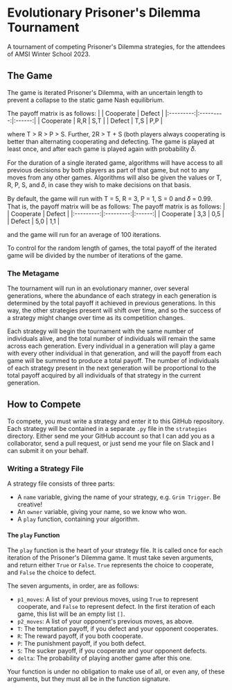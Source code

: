 # Evolutionary Prisoner's Dilemma Tournament

A tournament of competing Prisoner's Dilemma strategies, for the attendees of AMSI Winter School 2023.

## The Game

The game is iterated Prisoner's Dilemma, with an uncertain length to prevent a collapse to the static game Nash equilibrium.

The payoff matrix is as follows:
|           | Cooperate | Defect |
|:---------:|:---------:|:------:|
| Cooperate | R,R       | S,T    |
| Defect    | T,S       | P,P    |

where T > R > P > S.
Further, 2R > T + S (both players always cooperating is better than alternating cooperating and defecting.
The game is played at least once, and after each game is played again with probability 𝛿.

For the duration of a single iterated game, algorithms will have access to all previous decisions by both players as part of that game, but not to any moves from any other games.
Algorithms will also be given the values or T, R, P, S, and 𝛿, in case they wish to make decisions on that basis.

By default, the game will run with T = 5, R = 3, P = 1, S = 0 and 𝛿 = 0.99.
That is, the payoff matrix will be as follows:
The payoff matrix is as follows:
|           | Cooperate | Defect |
|:---------:|:---------:|:------:|
| Cooperate | 3,3       | 0,5    |
| Defect    | 5,0       | 1,1    |

and the game will run for an average of 100 iterations.

To control for the random length of games, the total payoff of the iterated game will be divided by the number of iterations of the game.

### The Metagame

The tournament will run in an evolutionary manner, over several generations, where the abundance of each strategy in each generation is determined by the total payoff it achieved in previous generations.
In this way, the other strategies present will shift over time, and so the success of a strategy might change over time as its competition changes.

Each strategy will begin the tournament with the same number of individuals alive, and the total number of individuals will remain the same across each generation.
Every individual in a generation will play a game with every other individual in that generation, and will the payoff from each game will be summed to produce a total payoff.
The number of individuals of each strategy present in the next generation will be proportional to the total payoff acquired by all individuals of that strategy in the current generation.

## How to Compete

To compete, you must write a strategy and enter it to this GitHub repository.
Each strategy will be contained in a separate `.py` file in the `strategies` directory.
Either send me your GitHub account so that I can add you as a collaborator, send a pull request, or just send me your file on Slack and I can submit it on your behalf.

### Writing a Strategy File

A strategy file consists of three parts:
- A `name` variable, giving the name of your strategy, e.g. `Grim Trigger`. Be creative!
- An `owner` variable, giving your name, so we know who won.
- A `play` function, containing your algorithm.

#### The `play` Function

The `play` function is the heart of your strategy file.
It is called once for each iteration of the Prisoner's Dilemma game.
It must take seven arguments, and return either `True` or `False`.
`True` represents the choice to cooperate, and `False` the choice to defect.

The seven arguments, in order, are as follows:
- `p1_moves`:
	A list of your previous moves, using `True` to represent cooperate, and `False` to represent defect.
	In the first iteration of each game, this list will be an empty list `[]`.
- `p2_moves`:
	A list of your opponent's previous moves, as above.
- `T`:
	The temptation payoff, if you defect and your opponent cooperates.
- `R`:
	The reward payoff, if you both cooperate.
- `P`:
	The punishment payoff, if you both defect.
- `S`:
	The sucker payoff, if you cooperate and your opponent defects.
- `delta`:
	The probability of playing another game after this one.

Your function is under no obligation to make use of all, or even any, of these arguments, but they must all be in the function signature.
